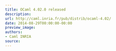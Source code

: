```yaml
---
title: OCaml 4.02.0 released
description:
url: http://caml.inria.fr/pub/distrib/ocaml-4.02/
date: 2014-08-29T00:00:00-00:00
preview_image:
authors:
- Caml INRIA
source:
---
```



